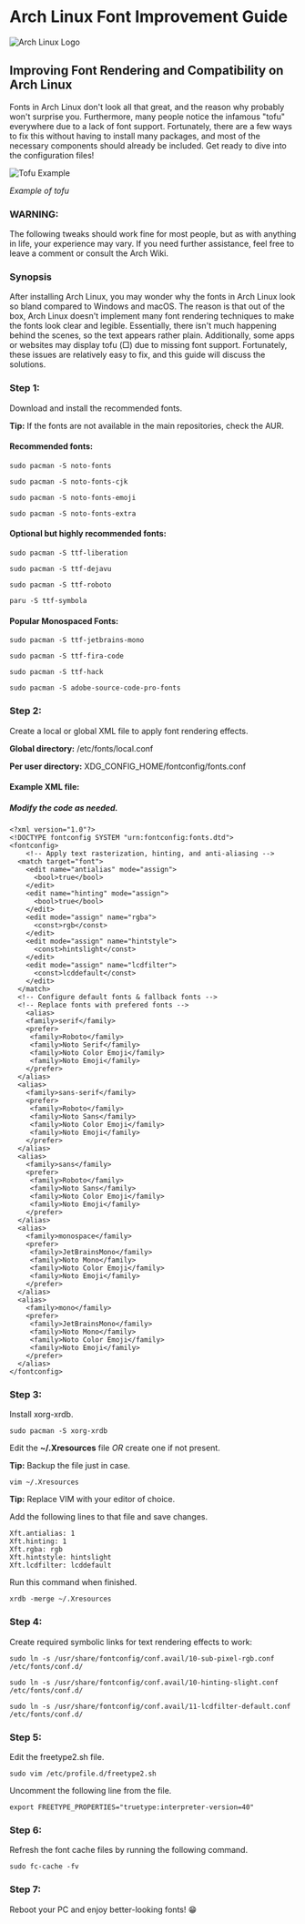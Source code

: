 # Arch Linux Font Improvement Guide

![Arch Linux Logo](https://archlinux.org/static/logos/archlinux-logo-dark-scalable.518881f04ca9.svg)

## Improving Font Rendering and Compatibility on Arch Linux

Fonts in Arch Linux don't look all that great, and the reason why probably won't surprise you. Furthermore, many people notice the infamous "tofu" everywhere due to a lack of font support. Fortunately, there are a few ways to fix this without having to install many packages, and most of the necessary components should already be included. Get ready to dive into the configuration files!

![Tofu Example](https://i.stack.imgur.com/LdjiI.png)

*Example of tofu*

### WARNING:
The following tweaks should work fine for most people, but as with anything in life, your experience may vary. If you need further assistance, feel free to leave a comment or consult the Arch Wiki.

### Synopsis
After installing Arch Linux, you may wonder why the fonts in Arch Linux look so bland compared to Windows and macOS. The reason is that out of the box, Arch Linux doesn't implement many font rendering techniques to make the fonts look clear and legible. Essentially, there isn't much happening behind the scenes, so the text appears rather plain. Additionally, some apps or websites may display tofu (□) due to missing font support. Fortunately, these issues are relatively easy to fix, and this guide will discuss the solutions.

### Step 1:
Download and install the recommended fonts.

**Tip:** If the fonts are not available in the main repositories, check the AUR.

#### Recommended fonts:

```
sudo pacman -S noto-fonts
```
```
sudo pacman -S noto-fonts-cjk
```
```
sudo pacman -S noto-fonts-emoji
```
```
sudo pacman -S noto-fonts-extra
```

#### Optional but highly recommended fonts:

```
sudo pacman -S ttf-liberation
```
```
sudo pacman -S ttf-dejavu
```
```
sudo pacman -S ttf-roboto
```
```
paru -S ttf-symbola
```

#### Popular Monospaced Fonts:

```
sudo pacman -S ttf-jetbrains-mono
```
```
sudo pacman -S ttf-fira-code
```
```
sudo pacman -S ttf-hack
```
```
sudo pacman -S adobe-source-code-pro-fonts
```

### Step 2:
Create a local or global XML file to apply font rendering effects.

**Global directory:** /etc/fonts/local.conf

**Per user directory:** XDG_CONFIG_HOME/fontconfig/fonts.conf

#### Example XML file:
##### Modify the code as needed.

```
<?xml version="1.0"?>
<!DOCTYPE fontconfig SYSTEM "urn:fontconfig:fonts.dtd">
<fontconfig>
	<!-- Apply text rasterization, hinting, and anti-aliasing -->
  <match target="font">
    <edit name="antialias" mode="assign">
      <bool>true</bool>
    </edit>
    <edit name="hinting" mode="assign">
      <bool>true</bool>
    </edit>
    <edit mode="assign" name="rgba">
      <const>rgb</const>
    </edit>
    <edit mode="assign" name="hintstyle">
      <const>hintslight</const>
    </edit>
    <edit mode="assign" name="lcdfilter">
      <const>lcddefault</const>
    </edit>
  </match>
  <!-- Configure default fonts & fallback fonts -->
  <!-- Replace fonts with prefered fonts -->
    <alias>
    <family>serif</family>
    <prefer>
     <family>Roboto</family>
     <family>Noto Serif</family>
     <family>Noto Color Emoji</family>
     <family>Noto Emoji</family>
    </prefer>
  </alias>
  <alias>
    <family>sans-serif</family>
    <prefer>
     <family>Roboto</family>
     <family>Noto Sans</family>
     <family>Noto Color Emoji</family>
     <family>Noto Emoji</family>
    </prefer>
  </alias>
  <alias>
    <family>sans</family>
    <prefer>
     <family>Roboto</family>
     <family>Noto Sans</family>
     <family>Noto Color Emoji</family>
     <family>Noto Emoji</family>
    </prefer>
  </alias>
  <alias>
    <family>monospace</family>
    <prefer>
     <family>JetBrainsMono</family>
     <family>Noto Mono</family>
     <family>Noto Color Emoji</family>
     <family>Noto Emoji</family>
    </prefer>
  </alias>
  <alias>
    <family>mono</family>
    <prefer>
     <family>JetBrainsMono</family>
     <family>Noto Mono</family>
     <family>Noto Color Emoji</family>
     <family>Noto Emoji</family>
    </prefer>
  </alias>
</fontconfig>
```

### Step 3:
Install xorg-xrdb.

```
sudo pacman -S xorg-xrdb
```

Edit the **~/.Xresources** file *OR* create one if not present.

**Tip:** Backup the file just in case.

```
vim ~/.Xresources
```

**Tip:** Replace VIM with your editor of choice.

Add the following lines to that file and save changes.

```
Xft.antialias: 1
Xft.hinting: 1
Xft.rgba: rgb
Xft.hintstyle: hintslight
Xft.lcdfilter: lcddefault
```

Run this command when finished.

```
xrdb -merge ~/.Xresources
```

### Step 4:
Create required symbolic links for text rendering effects to work:

```
sudo ln -s /usr/share/fontconfig/conf.avail/10-sub-pixel-rgb.conf /etc/fonts/conf.d/
```

```
sudo ln -s /usr/share/fontconfig/conf.avail/10-hinting-slight.conf /etc/fonts/conf.d/
```

```
sudo ln -s /usr/share/fontconfig/conf.avail/11-lcdfilter-default.conf /etc/fonts/conf.d/
```

### Step 5:
Edit the freetype2.sh file.

```
sudo vim /etc/profile.d/freetype2.sh
```

Uncomment the following line from the file.

```
export FREETYPE_PROPERTIES="truetype:interpreter-version=40"
```

### Step 6:
Refresh the font cache files by running the following command.

```
sudo fc-cache -fv
```

### Step 7:
Reboot your PC and enjoy better-looking fonts! 😁
